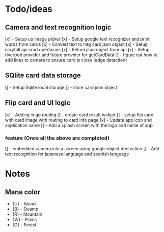 # Todo/ideas

## Camera and text recognition logic
[x] - Setup up image picker 
[x] - Setup google text recognizer and print words from cards 
[x] - Convert text to mtg card json object 
[x] - Setup scryfall api crud opertaions
[x] - Return json object from api
[x] - Setup riverpod provider and future provider for getCardData
[] - figure out how to add lines to camera to ensure card is close (edge detection)


## SQlite card data storage
[] - Setup Sqlite local storage
[] - store card json object

## Flip card and UI logic
[x] - Adding in go routing
[] - create card result widget
[] - setup flip card with card image with routing to card info page
[x] - Update app icon and application name
[] - Add a splash screen with the logo and name of app

### feature (Once all the above are completed)
[] - embedded camera into a screen using google object dectection
[] - Add text recognition for japanese language and spanish language

# Notes

## Mana color
* {U} - Island 
* {B} - Swamp
* {R} - Mountain
* {W} - Plains
* {G} - Forest